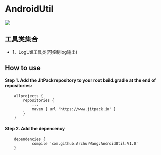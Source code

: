 # AndroidUtil
[![](https://www.jitpack.io/v/ArchurWang/AndroidUtil.svg)](https://www.jitpack.io/#ArchurWang/AndroidUtil)

## 工具类集合
* 1、LogUtil工具类(可控制log输出)

## How to use
#### Step 1. Add the JitPack repository to your root build.gradle at the end of repositories:
```
	allprojects {
		repositories {
			...
			maven { url 'https://www.jitpack.io' }
		}
	}
```
#### Step 2. Add the dependency
```
	dependencies {
	        compile 'com.github.ArchurWang:AndroidUtil:V1.0'
	}

```

